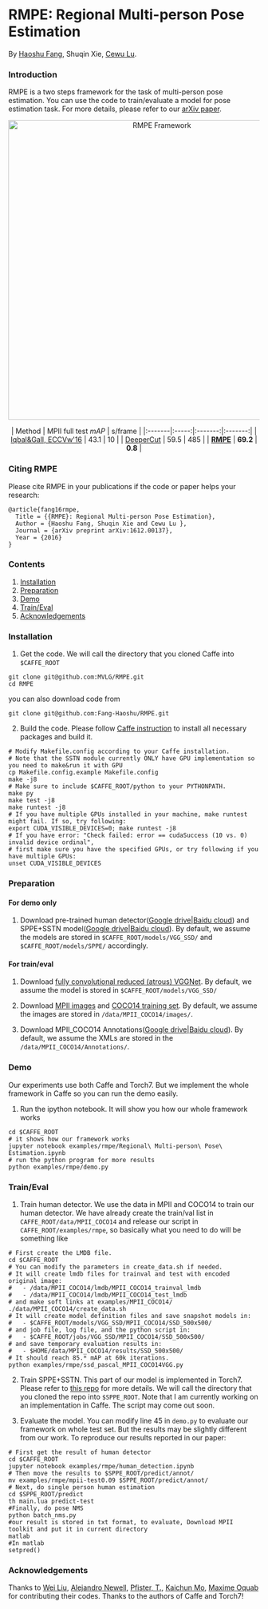 # RMPE: Regional Multi-person Pose Estimation

By [Haoshu Fang](https://fang-haoshu.github.io), Shuqin Xie, [Cewu Lu](https://cvsjtu.wordpress.com/).

### Introduction

RMPE is a two steps framework for the task of multi-person pose estimation. You can use the code to train/evaluate a model for pose estimation task. For more details, please refer to our [arXiv paper](https://arxiv.org/abs/1612.00137v1).

<p align="center">
<img src="https://fang-haoshu.github.io/publications/rmpe/sh_files/framework.jpg" alt="RMPE Framework" width="600px">
</p>

<center>

| Method | MPII full test *mAP* | s/frame |
|:-------|:-----:|:-------:|:-------:|
| [Iqbal&Gall, ECCVw'16](http://arxiv.org/abs/1608.08526) | 43.1 | 10 |
| [DeeperCut](http://pose.mpi-inf.mpg.de/) | 59.5 | 485 | 
| **[RMPE](https://fang-haoshu.github.io/publications/rmpe/)** | **69.2** | **0.8** |

</center>

### Citing RMPE

Please cite RMPE in your publications if the code or paper helps your research:

    @article{fang16rmpe,
      Title = {{RMPE}: Regional Multi-person Pose Estimation},
      Author = {Haoshu Fang, Shuqin Xie and Cewu Lu },
      Journal = {arXiv preprint arXiv:1612.00137},
      Year = {2016}
    }

### Contents
1. [Installation](#installation)
2. [Preparation](#preparation)
3. [Demo](#demo)
4. [Train/Eval](#traineval)
5. [Acknowledgements](#acknowledgements)

### Installation
1. Get the code. We will call the directory that you cloned Caffe into `$CAFFE_ROOT`
  ```Shell
  git clone git@github.com:MVLG/RMPE.git
  cd RMPE
  ```
  you can also download code from 
  ```shell
  git clone git@github.com:Fang-Haoshu/RMPE.git
  ```

2. Build the code. Please follow [Caffe instruction](http://caffe.berkeleyvision.org/installation.html) to install all necessary packages and build it.
  ```Shell
  # Modify Makefile.config according to your Caffe installation.
  # Note that the SSTN module currently ONLY have GPU implementation so you need to make&run it with GPU
  cp Makefile.config.example Makefile.config
  make -j8
  # Make sure to include $CAFFE_ROOT/python to your PYTHONPATH.
  make py
  make test -j8
  make runtest -j8
  # If you have multiple GPUs installed in your machine, make runtest might fail. If so, try following:
  export CUDA_VISIBLE_DEVICES=0; make runtest -j8
  # If you have error: "Check failed: error == cudaSuccess (10 vs. 0)  invalid device ordinal",
  # first make sure you have the specified GPUs, or try following if you have multiple GPUs:
  unset CUDA_VISIBLE_DEVICES
  ```

### Preparation
#### For demo only
1. Download pre-trained human detector([Google drive](https://drive.google.com/open?id=0BxORzoJl8N9Pck8tZW1wMVlWNjA)|[Baidu cloud](http://pan.baidu.com/s/1hssOFWS)) and SPPE+SSTN model([Google drive](https://drive.google.com/open?id=0BxORzoJl8N9PejV6OUZhUllzQWs)|[Baidu cloud](http://pan.baidu.com/s/1geVQkKj)). By default, we assume the models are stored in `$CAFFE_ROOT/models/VGG_SSD/` and `$CAFFE_ROOT/models/SPPE/` accordingly.

#### For train/eval
1. Download [fully convolutional reduced (atrous) VGGNet](https://gist.github.com/weiliu89/2ed6e13bfd5b57cf81d6). By default, we assume the model is stored in `$CAFFE_ROOT/models/VGG_SSD/`

2. Download [MPII images](http://datasets.d2.mpi-inf.mpg.de/andriluka14cvpr/mpii_human_pose_v1.tar.gz) and [COCO14 training set](http://msvocds.blob.core.windows.net/coco2014/train2014.zip). By default, we assume the images are stored in `/data/MPII_COCO14/images/`.

3. Download MPII_COCO14 Annotations([Google drive](https://drive.google.com/open?id=0BxORzoJl8N9PWFhfdzR6S1g1bHc)|[Baidu cloud](http://pan.baidu.com/s/1i4911zB)). By default, we assume the XMLs are stored in the `/data/MPII_COCO14/Annotations/`.

### Demo
Our experiments use both Caffe and Torch7. But we implement the whole framework in Caffe so you can run the demo easily.
1. Run the ipython notebook. It will show you how our whole framework works

  ```Shell
  cd $CAFFE_ROOT
  # it shows how our framework works
  jupyter notebook examples/rmpe/Regional\ Multi-person\ Pose\ Estimation.ipynb
  # run the python program for more results
  python examples/rmpe/demo.py
  ```

### Train/Eval
1. Train human detector. 
We use the data in MPII and COCO14 to train our human detector. We have already create the train/val list in `CAFFE_ROOT/data/MPII_COCO14` and release our script in `CAFFE_ROOT/examples/rmpe`, so basically what you need to do will be something like
  ```Shell
  # First create the LMDB file.
  cd $CAFFE_ROOT
  # You can modify the parameters in create_data.sh if needed.
  # It will create lmdb files for trainval and test with encoded original image:
  #   - /data/MPII_COCO14/lmdb/MPII_COCO14_trainval_lmdb
  #   - /data/MPII_COCO14/lmdb/MPII_COCO14_test_lmdb
  # and make soft links at examples/MPII_COCO14/
  ./data/MPII_COCO14/create_data.sh
  # It will create model definition files and save snapshot models in:
  #   - $CAFFE_ROOT/models/VGG_SSD/MPII_COCO14/SSD_500x500/
  # and job file, log file, and the python script in:
  #   - $CAFFE_ROOT/jobs/VGG_SSD/MPII_COCO14/SSD_500x500/
  # and save temporary evaluation results in:
  #   - $HOME/data/MPII_COCO14/results/SSD_500x500/
  # It should reach 85.* mAP at 60k iterations.
  python examples/rmpe/ssd_pascal_MPII_COCO14VGG.py
  ```

2. Train SPPE+SSTN.
This part of our model is implemented in Torch7. Please refer to [this repo](https://github.com/Fang-Haoshu/multi-human-pose) for more details.
We will call the directory that you cloned the repo into `$SPPE_ROOT`.
Note that I am currently working on an implementation in Caffe. The script may come out soon.


3. Evaluate the model. You can modify line 45 in `demo.py` to evaluate our framework on whole test set. But the results may be slightly different from our work. To reproduce our results reported in our paper:
  ```Shell
  # First get the result of human detector
  cd $CAFFE_ROOT
  jupyter notebook examples/rmpe/human_detection.ipynb
  # Then move the results to $SPPE_ROOT/predict/annot/
  mv examples/rmpe/mpii-test0.09 $SPPE_ROOT/predict/annot/
  # Next, do single person human estimation
  cd $SPPE_ROOT/predict
  th main.lua predict-test
  #Finally, do pose NMS
  python batch_nms.py
  #our result is stored in txt format, to evaluate, Download MPII toolkit and put it in current directory
  matlab
  #In matlab
  setpred()
  ```

### Acknowledgements

Thanks to [Wei Liu](https://github.com/weiliu89/caffe/tree/ssd), [Alejandro Newell](https://github.com/anewell/pose-hg-train), [Pfister, T.](https://github.com/tpfister/caffe-heatmap), [Kaichun Mo](https://github.com/daerduoCarey/SpatialTransformerLayer), [Maxime Oquab](https://github.com/qassemoquab/stnbhwd) for contributing their codes. 
Thanks to the authors of Caffe and Torch7!
